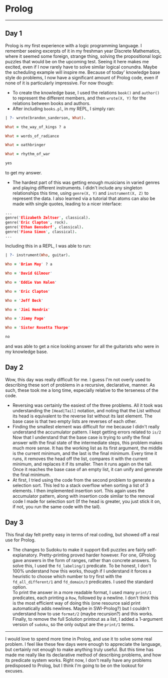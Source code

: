# Prolog
----------
## Day 1
Prolog is my first experience with a logic programming language. I remember seeing excerpts of it in my freshman year Discrete Mathematics, where it seemed some foreign, strange thing, solving the propositional logic puzzles that would be on the upcoming test. Seeing it here makes me excited, even if I now rarely have to solve similar logical conundra. Maybe the scheduling example will inspire me. Because of today' knowledge base style do problems, I now have a significant amount of Prolog code, even if none of it is particularly impressive. For now though:
* To create the knowledge base, I used the relations `book()` and `author()` to represent the different members, and then `wrote(X, Y)` for the relations between books and authors.
* After including `books.pl`, in my REPL, I simply ran:
```prolog
| ?- wrote(brandon_sanderson, What).

What = the_way_of_kings ? a

What = words_of_radiance

What = oathbringer

What = rhythm_of_war

yes
```
to get my answer.
* The hardest part of this was getting enough musicians in varied genres and playing different instruments. I didn't include any singleton relationships this time, using `genre(X, Y)` and `instrument(X, Z)` to represent the data. I also learned via a tutorial that atoms can also be made with single quotes, leading to a nicer interface:
```prolog
...
genre('Elizabeth Zeltser', classical).
genre('Eric Clapton', rock).
genre('Ethan Bensdorf', classical).
genre('Fiona Simon', classical).
...
```
Including this in a REPL, I was able to run:
```prolog
| ?- instrument(Who, guitar).

Who = 'Brian May' ? a

Who = 'David Gilmour'

Who = 'Eddie Van Halen'

Who = 'Eric Clapton'

Who = 'Jeff Beck'

Who = 'Jimi Hendrix'

Who = 'Jimmy Page'

Who = 'Sister Rosetta Tharpe'

no
```
and was able to get a nice looking answer for all the guitarists who were in my knowledge base.
## Day 2
Wow, this day was really difficult for me. I guess I'm not overly used to describing these sort of problems in a recursive, declarative, manner. As such, these took me a long time, especially relative to the terseness of the code.
* Reversing was certainly the easiest of the three problems. All it took was understanding the `[Head|Tail]` notation, and noting that the List without its head is equivalent to the reverse list without its last element. The base case is that two empty lists are reverses of each other.
* Finding the smallest element was difficult for me because I didn't really understand the accumulator pattern. I kept getting errors related to `is/2` Now that I understand that the base case is trying to unify the final answer with the final state of the intermediate steps, this problem makes much more sense. It has the working list as its first argument, the middle is the current minimum, and the last is the final minimum. Every time it runs, it removes the head off the list, compares it with the current minimum, and replaces it if its smaller. Then it runs again on the tail. Once it reaches the base case of an empty list, it can unify and generate the final minimum.
* At first, I tried using the code from the second problem to generate a selection sort. This led to a stack overflow when sorting a list of 3 elements. I then implemented insertion sort. This again uses the accumulator pattern, along with insertion code similar to the removal code I made for selection sort (If the head is greater, you just stick it on, if not, you run the same code with the tail). 
## Day 3
This final day felt pretty easy in terms of real coding, but showed off a real use for Prolog. 
* The changes to Sudoku to make it support 6x6 puzzles are fairly self-explanatory. Pretty-printing proved harder however. For one, GProlog gave answers in the form of ranges, rather than concrete answers. To solve this, I used the `fd_labeling/1` predicate. To be honest, I don't 100% understand how this works, though if I understand it forces a heuristic to choose which number to try first with the `fd_all_different/1` and `fd_domain/3` predicates. I used the standard option.  
To print the answer in a more readable format, I used many `print/1` predicates, each printing a `Row`, followed by a newline. I don't think this is the most efficient way of doing this (one resource said print automatically adds newlines. Maybe in SWI-Prolog?) but I couldn't understand how to use `format/2` (maybe recursion?) and this works. Finally, to remove the full Solution printout as a list, I added a 1-argument version of `sudoku`, so the only output are the `print/1` terms.

----------
I would love to spend more time in Prolog, and use it to solve some real problem. I feel like these few days were enough to appreciate the language, but certainly not enough to make anything truly useful. But this time has made me really like its declarative method of describing problems, and how its predicate system works. Right now, I don't really have any problems predisposed to Prolog, but I think I'm going to be on the lookout for excuses. 
